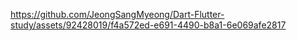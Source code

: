 

https://github.com/JeongSangMyeong/Dart-Flutter-study/assets/92428019/f4a572ed-e691-4490-b8a1-6e069afe2817

